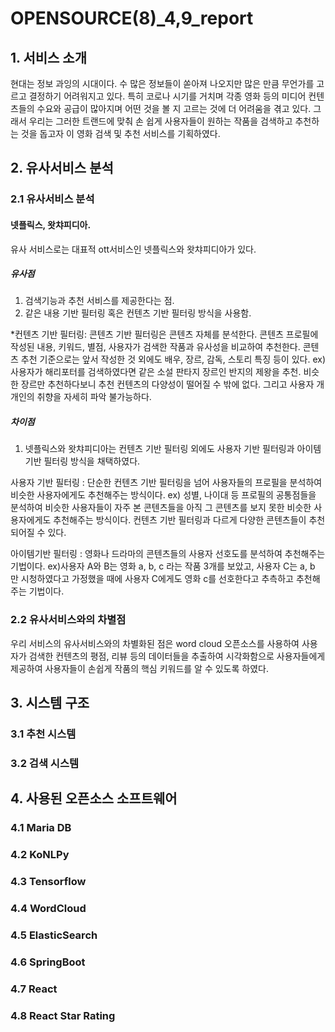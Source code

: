 # OPENSOURCE(8)_4,9_report

## 1. 서비스 소개
현대는 정보 과잉의 시대이다. 수 많은 정보들이 쏟아져 나오지만 많은 만큼 무언가를 고르고 결정하기 어려워지고 있다. 특히 코로나 시기를 거치며 각종 영화 등의 미디어 컨텐츠들의 수요와 공급이 많아지며 어떤 것을 볼 지 고르는 것에 더 어려움을 겪고 있다. 그래서 우리는 그러한 트랜드에 맞춰 손 쉽게 사용자들이 원하는 작품을 검색하고 추천하는 것을 돕고자 이 영화 검색 및 추천 서비스를 기획하였다.



## 2. 유사서비스 분석

### 2.1 유사서비스 분석

####  넷플릭스, 왓챠피디아.

유사 서비스로는 대표적 ott서비스인 넷플릭스와 왓챠피디아가 있다.

##### 유사점

1. 검색기능과 추천 서비스를 제공한다는 점.
2. 같은 내용 기반 필터링 혹은 컨텐츠 기반 필터링 방식을 사용함.

*컨텐츠 기반 필터링:
콘텐츠 기반 필터링은 콘텐츠 자체를 분석한다. 콘텐츠 프로필에 작성된 내용, 키워드, 별점, 사용자가 검색한 작품과 유사성을 비교하여 추천한다.
콘텐츠 추천 기준으로는 앞서 작성한 것 외에도 배우, 장르, 감독, 스토리 특징 등이 있다.
ex) 사용자가 해리포터를 검색하였다면 같은 소설 판타지 장르인 반지의 제왕을 추천.
비슷한 장르만 추천하다보니 추천 컨텐츠의 다양성이 떨어질 수 밖에 없다. 그리고 사용자 개개인의 취향을 자세히 파악 불가능하다.



##### 차이점
1. 넷플릭스와 왓챠피디아는 컨텐츠 기반 필터링 외에도 사용자 기반 필터링과 아이템 기반 필터링 방식을 채택하였다.

사용자 기반 필터링 : 
단순한 컨텐츠 기반 필터링을 넘어 사용자들의 프로필을 분석하여 비슷한 사용자에게도 추천해주는 방식이다. 
ex) 성별, 나이대 등 프로필의 공통점들을 분석하여 비슷한 사용자들이 자주 본 콘텐츠들을 아직 그 콘텐츠를 보지 못한 비슷한 사용자에게도 추천해주는 방식이다. 컨텐츠 기반 필터링과 다르게
다양한 콘텐츠들이 추천되어질 수 있다.

아이템기반 필터링 :
영화나 드라마의 콘텐츠들의 사용자 선호도를 분석하여 추천해주는 기법이다.
ex)사용자 A와 B는 영화 a, b, c 라는 작품 3개를 보았고, 사용자 C는 a, b 만 시청하였다고 가정했을 때에 사용자 C에게도 영화 c를 선호한다고 추측하고 추천해주는 기법이다.


### 2.2 유사서비스와의 차별점

우리 서비스의 유사서비스와의 차별화된 점은 word cloud 오픈소스를 사용하여 사용자가 검색한 컨텐츠의 평점, 리뷰 등의 데이터들을 추출하여 시각화함으로 사용자들에게 제공하여 사용자들이 손쉽게 작품의 핵심 키워드를 알 수 있도록 하였다.

## 3. 시스템 구조

### 3.1 추천 시스템



### 3.2 검색 시스템



## 4. 사용된 오픈소스 소프트웨어

### 4.1 Maria DB



### 4.2 KoNLPy



### 4.3 Tensorflow



### 4.4 WordCloud



### 4.5 ElasticSearch



### 4.6 SpringBoot



### 4.7 React



### 4.8 React Star Rating



